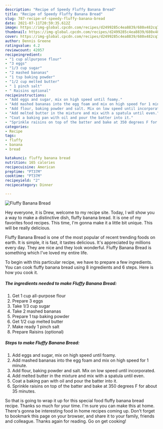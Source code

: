 ```yaml
---
description: "Recipe of Speedy Fluffy Banana Bread"
title: "Recipe of Speedy Fluffy Banana Bread"
slug: 787-recipe-of-speedy-fluffy-banana-bread
date: 2021-07-11T20:59:35.612Z
image: https://img-global.cpcdn.com/recipes/d2499285c4ea8839/680x482cq70/fluffy-banana-bread-recipe-main-photo.jpg
thumbnail: https://img-global.cpcdn.com/recipes/d2499285c4ea8839/680x482cq70/fluffy-banana-bread-recipe-main-photo.jpg
cover: https://img-global.cpcdn.com/recipes/d2499285c4ea8839/680x482cq70/fluffy-banana-bread-recipe-main-photo.jpg
author: Dennis Greene
ratingvalue: 4.2
reviewcount: 42057
recipeingredient:
- "1 cup allpurpose flour"
- "3 eggs"
- "1/3 cup sugar"
- "2 mashed bananas"
- "1 tsp baking powder"
- "1/2 cup melted butter"
- " 1 pinch salt"
- " Raisins optional"
recipeinstructions:
- "Add eggs and sugar, mix on high speed until foamy."
- "Add mashed bananas into the egg foam and mix on high speed for 1 minute."
- "Add flour, baking powder and salt. Mix on low speed until incorporated."
- "Add melted butter in the mixture and mix with a spatula until even."
- "Coat a baking pan with oil and pour the batter into it."
- "Sprinkle raisins on top of the batter and bake at 350 degrees F for about 35 minutes."
categories:
- Recipe
tags:
- fluffy
- banana
- bread

katakunci: fluffy banana bread 
nutrition: 165 calories
recipecuisine: American
preptime: "PT37M"
cooktime: "PT37M"
recipeyield: "2"
recipecategory: Dinner

---
```



![Fluffy Banana Bread](https://img-global.cpcdn.com/recipes/d2499285c4ea8839/680x482cq70/fluffy-banana-bread-recipe-main-photo.jpg)

Hey everyone, it is Drew, welcome to my recipe site. Today, I will show you a way to make a distinctive dish, fluffy banana bread. It is one of my favorites food recipes. This time, I'm gonna make it a little bit unique. This will be really delicious.

Fluffy Banana Bread is one of the most popular of recent trending foods on earth. It is simple, it is fast, it tastes delicious. It's appreciated by millions every day. They are nice and they look wonderful. Fluffy Banana Bread is something which I've loved my entire life.




To begin with this particular recipe, we have to prepare a few ingredients. You can cook fluffy banana bread using 8 ingredients and 6 steps. Here is how you cook it.

<!--inarticleads1-->

##### The ingredients needed to make Fluffy Banana Bread:

1. Get 1 cup all-purpose flour
1. Prepare 3 eggs
1. Take 1/3 cup sugar
1. Take 2 mashed bananas
1. Prepare 1 tsp baking powder
1. Get 1/2 cup melted butter
1. Make ready  1 pinch salt
1. Prepare  Raisins (optional)




<!--inarticleads2-->

##### Steps to make Fluffy Banana Bread:

1. Add eggs and sugar, mix on high speed until foamy.
1. Add mashed bananas into the egg foam and mix on high speed for 1 minute.
1. Add flour, baking powder and salt. Mix on low speed until incorporated.
1. Add melted butter in the mixture and mix with a spatula until even.
1. Coat a baking pan with oil and pour the batter into it.
1. Sprinkle raisins on top of the batter and bake at 350 degrees F for about 35 minutes.




So that is going to wrap it up for this special food fluffy banana bread recipe. Thanks so much for your time. I'm sure you can make this at home. There's gonna be interesting food in home recipes coming up. Don't forget to bookmark this page on your browser, and share it to your family, friends and colleague. Thanks again for reading. Go on get cooking!
